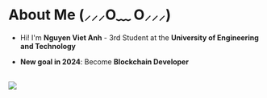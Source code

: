 # About Me (⸝⸝⸝O﹏ O⸝⸝⸝) 
* Hi! I'm **Nguyen Viet Anh** - 3rd Student at the **University of Engineering and Technology**<br>

* **New goal in 2024**: Become **Blockchain Developer** <br><br>

![](https://i.pinimg.com/originals/90/0e/50/900e502f7534a3756106655170ff6397.gif)
